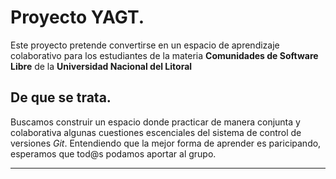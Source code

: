 # Proyecto YAGT.
Este proyecto pretende convertirse en un espacio de aprendizaje colaborativo para los estudiantes de la materia **Comunidades de Software Libre** de la **Universidad Nacional del Litoral**
## De que se trata.
Buscamos construir un espacio donde practicar de manera conjunta y colaborativa algunas cuestiones escenciales del sistema de control de versiones _Git_.  Entendiendo que la mejor forma de aprender es paricipando, esperamos que tod@s podamos aportar al grupo. 

---
